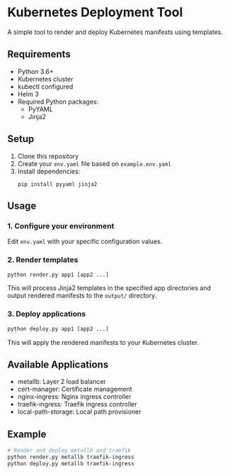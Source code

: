 # Kubernetes Deployment Tool

A simple tool to render and deploy Kubernetes manifests using templates.

## Requirements

- Python 3.6+
- Kubernetes cluster
- kubectl configured
- Helm 3
- Required Python packages:
  - PyYAML
  - Jinja2

## Setup

1. Clone this repository
2. Create your `env.yaml` file based on `example.env.yaml`
3. Install dependencies:
   ```
   pip install pyyaml jinja2
   ```

## Usage

### 1. Configure your environment

Edit `env.yaml` with your specific configuration values.

### 2. Render templates

```bash
python render.py app1 [app2 ...]
```

This will process Jinja2 templates in the specified app directories and output rendered manifests to the `output/` directory.

### 3. Deploy applications

```bash
python deploy.py app1 [app2 ...]
```

This will apply the rendered manifests to your Kubernetes cluster.

## Available Applications

- metallb: Layer 2 load balancer
- cert-manager: Certificate management
- nginx-ingress: Nginx ingress controller
- traefik-ingress: Traefik ingress controller
- local-path-storage: Local path provisioner

## Example

```bash
# Render and deploy metallb and traefik
python render.py metallb traefik-ingress
python deploy.py metallb traefik-ingress
```